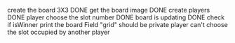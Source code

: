 create the board 3X3 DONE
get the board image DONE
create players DONE
player choose the slot number DONE
board is updating DONE
check if isWinner
print the board
Field "grid" should be private
player can't choose the slot occupied by another player

